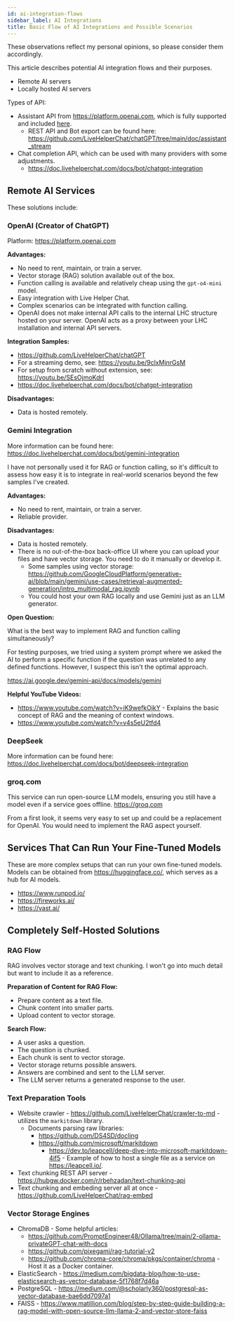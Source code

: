 ```yaml
---
id: ai-integration-flows
sidebar_label: AI Integrations
title: Basic Flow of AI Integrations and Possible Scenarios
---
```


These observations reflect my personal opinions, so please consider them accordingly.

This article describes potential AI integration flows and their purposes.

*   Remote AI servers
*   Locally hosted AI servers

Types of API:

*   Assistant API from <https://platform.openai.com>, which is fully supported and included [here](https://github.com/LiveHelperChat/chatGPT?tab=readme-ov-file#demo).
    *   REST API and Bot export can be found here: <https://github.com/LiveHelperChat/chatGPT/tree/main/doc/assistant_stream>
*   Chat completion API, which can be used with many providers with some adjustments.
    *   <https://doc.livehelperchat.com/docs/bot/chatgpt-integration>

## Remote AI Services

These solutions include:

### OpenAI (Creator of ChatGPT)

Platform: <https://platform.openai.com>

**Advantages:**

*   No need to rent, maintain, or train a server.
*   Vector storage (RAG) solution available out of the box.
*   Function calling is available and relatively cheap using the `gpt-o4-mini` model.
*   Easy integration with Live Helper Chat.
*   Complex scenarios can be integrated with function calling.
*   OpenAI does not make internal API calls to the internal LHC structure hosted on your server. OpenAI acts as a proxy between your LHC installation and internal API servers.

**Integration Samples:**

*   <https://github.com/LiveHelperChat/chatGPT>
*   For a streaming demo, see: <https://youtu.be/9clxMjnrGsM>
*   For setup from scratch without extension, see: <https://youtu.be/SEsOjmoKdrI>
*   <https://doc.livehelperchat.com/docs/bot/chatgpt-integration>

**Disadvantages:**

*   Data is hosted remotely.

### Gemini Integration

More information can be found here: <https://doc.livehelperchat.com/docs/bot/gemini-integration>

I have not personally used it for RAG or function calling, so it's difficult to assess how easy it is to integrate in real-world scenarios beyond the few samples I've created.

**Advantages:**

*   No need to rent, maintain, or train a server.
*   Reliable provider.

**Disadvantages:**

*   Data is hosted remotely.
*   There is no out-of-the-box back-office UI where you can upload your files and have vector storage. You need to do it manually or develop it.
    *   Some samples using vector storage: <https://github.com/GoogleCloudPlatform/generative-ai/blob/main/gemini/use-cases/retrieval-augmented-generation/intro_multimodal_rag.ipynb>
    *   You could host your own RAG locally and use Gemini just as an LLM generator.

**Open Question:**

What is the best way to implement RAG and function calling simultaneously?

For testing purposes, we tried using a system prompt where we asked the AI to perform a specific function if the question was unrelated to any defined functions. However, I suspect this isn't the optimal approach.

<https://ai.google.dev/gemini-api/docs/models/gemini>

**Helpful YouTube Videos:**

*   <https://www.youtube.com/watch?v=iK9wefkOjkY> - Explains the basic concept of RAG and the meaning of context windows.
*   <https://www.youtube.com/watch?v=v4s5eU2tfd4>

### DeepSeek

More information can be found here: <https://doc.livehelperchat.com/docs/bot/deepseek-integration>

### groq.com

This service can run open-source LLM models, ensuring you still have a model even if a service goes offline. <https://groq.com>

From a first look, it seems very easy to set up and could be a replacement for OpenAI. You would need to implement the RAG aspect yourself.

## Services That Can Run Your Fine-Tuned Models

These are more complex setups that can run your own fine-tuned models. Models can be obtained from <https://huggingface.co/>, which serves as a hub for AI models.

*   <https://www.runpod.io/>
*   <https://fireworks.ai/>
*   <https://vast.ai/>

## Completely Self-Hosted Solutions

### RAG Flow

RAG involves vector storage and text chunking. I won't go into much detail but want to include it as a reference.

**Preparation of Content for RAG Flow:**

*   Prepare content as a text file.
*   Chunk content into smaller parts.
*   Upload content to vector storage.

**Search Flow:**

*   A user asks a question.
*   The question is chunked.
*   Each chunk is sent to vector storage.
*   Vector storage returns possible answers.
*   Answers are combined and sent to the LLM server.
*   The LLM server returns a generated response to the user.

### Text Preparation Tools

*   Website crawler - <https://github.com/LiveHelperChat/crawler-to-md> - utilizes the `markitdown` library.
    *   Documents parsing raw libraries:
        *   <https://github.com/DS4SD/docling>
        *   <https://github.com/microsoft/markitdown>
            *   <https://dev.to/leapcell/deep-dive-into-microsoft-markitdown-4if5> - Example of how to host a single file as a service on <https://leapcell.io/>.
* Text chunking REST API server - https://hubgw.docker.com/r/rbehzadan/text-chunking-api
* Text chunking and embeding server all at once - https://github.com/LiveHelperChat/rag-embed

### Vector Storage Engines

*   ChromaDB - Some helpful articles:
    *   <https://github.com/PromptEngineer48/Ollama/tree/main/2-ollama-privateGPT-chat-with-docs>
    *   <https://github.com/pixegami/rag-tutorial-v2>
    *   <https://github.com/chroma-core/chroma/pkgs/container/chroma> - Host it as a Docker container.
*   ElasticSearch - <https://medium.com/bigdata-blog/how-to-use-elasticsearch-as-vector-database-5f1768f7d46a>
*   PostgreSQL - <https://medium.com/@scholarly360/postgresql-as-vector-database-bae6dd7097a1>
*   FAISS - <https://www.matillion.com/blog/step-by-step-guide-building-a-rag-model-with-open-source-llm-llama-2-and-vector-store-faiss>
